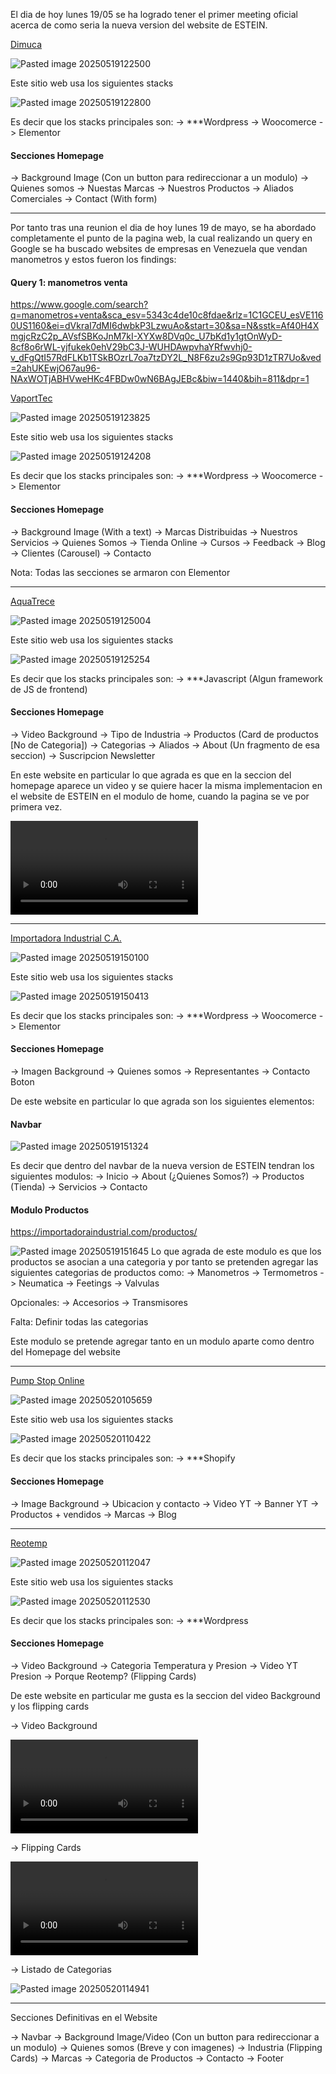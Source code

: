 El dia de hoy lunes 19/05 se ha logrado tener el primer meeting oficial acerca de como seria la nueva version del website de ESTEIN. 


[Dimuca](https://dimuca.net)

![Pasted image 20250519122500](EsteinNewWebsite/ReferenceSnapshots/Pasted%20image%2020250519122500.png)

Este sitio web usa los siguientes stacks 

![Pasted image 20250519122800](EsteinNewWebsite/ReferenceSnapshots/Pasted%20image%2020250519122800.png)

Es decir que los stacks principales son:
    -> ***Wordpress
    -> Woocomerce
    -> Elementor


#### Secciones Homepage 
-> Background Image (Con un button para redireccionar a un modulo)
-> Quienes somos
-> Nuestas Marcas 
-> Nuestros Productos 
-> Aliados Comerciales 
-> Contact (With form)


---

Por tanto tras una reunion el dia de hoy lunes 19 de mayo, se ha abordado completamente el punto de la pagina web, la cual realizando un query en Google se ha buscado websites de empresas en Venezuela que vendan manometros y estos fueron los findings:

#### Query 1: manometros venta
https://www.google.com/search?q=manometros+venta&sca_esv=5343c4de10c8fdae&rlz=1C1GCEU_esVE1160US1160&ei=dVkraI7dMI6dwbkP3LzwuAo&start=30&sa=N&sstk=Af40H4XmgjcRzC2p_AVsfSBKoJnM7kI-XYXw8DVq0c_U7bKd1y1gtOnWyD-8cf8o6rWL-yjfukek0ehV29bC3J-WUHDAwpvhaYRfwvhj0-v_dFgQtI57RdFLKb1TSkBOzrL7oa7tzDY2L_N8F6zu2s9Gp93D1zTR7Uo&ved=2ahUKEwjO67au96-NAxWOTjABHVweHKc4FBDw0wN6BAgJEBc&biw=1440&bih=811&dpr=1


[VaportTec](https://vaportec.com.ve/product-category/instrumentacion/manometros/)

![Pasted image 20250519123825](EsteinNewWebsite/ReferenceSnapshots/Pasted%20image%2020250519123825.png)

Este sitio web usa los siguientes stacks 

![Pasted image 20250519124208](EsteinNewWebsite/ReferenceSnapshots/Pasted%20image%2020250519124208.png)

Es decir que los stacks principales son:
    -> ***Wordpress
    -> Woocomerce
    -> Elementor


#### Secciones Homepage 
-> Background Image (With a text)
-> Marcas Distribuidas 
-> Nuestros Servicios 
-> Quienes Somos
-> Tienda Online 
-> Cursos 
-> Feedback
-> Blog 
-> Clientes (Carousel)
-> Contacto


Nota: Todas las secciones se armaron con Elementor




---

[AquaTrece](https://aquatrece.com/products-details/pg-lf-lm-m/manometro)

![Pasted image 20250519125004](EsteinNewWebsite/ReferenceSnapshots/Pasted%20image%2020250519125004.png)


Este sitio web usa los siguientes stacks 

![Pasted image 20250519125254](EsteinNewWebsite/ReferenceSnapshots/Pasted%20image%2020250519125254.png)

Es decir que los stacks principales son:
    -> ***Javascript (Algun framework de JS de frontend)


#### Secciones Homepage 
-> Video Background
-> Tipo de Industria
-> Productos (Card de productos [No de Categoria])
-> Categorias
-> Aliados 
-> About (Un fragmento de esa seccion)
-> Suscripcion Newsletter


En este website en particular lo que agrada es que en la seccion del homepage aparece un video y se quiere hacer la misma implementacion en el website de ESTEIN en el modulo de home, cuando la pagina se ve por primera vez.

![videoHomepageSample.mp4](EsteinNewWebsite/ReferenceSnapshots/videoHomepageSample/videoHomepageSample.mp4)


---

[Importadora Industrial C.A.](https://importadoraindustrial.com/categoria-producto/instrumentacion-y-medicion/)

![Pasted image 20250519150100](EsteinNewWebsite/ReferenceSnapshots/Pasted%20image%2020250519150100.png)

Este sitio web usa los siguientes stacks

![Pasted image 20250519150413](EsteinNewWebsite/ReferenceSnapshots/Pasted%20image%2020250519150413.png)

Es decir que los stacks principales son:
    -> ***Wordpress
    -> Woocomerce
    -> Elementor


#### Secciones Homepage
-> Imagen Background
-> Quienes somos
-> Representantes
-> Contacto Boton



De este website en particular lo que agrada son los siguientes elementos:

#### Navbar 

![Pasted image 20250519151324](EsteinNewWebsite/ReferenceSnapshots/Pasted%20image%2020250519151324.png)

Es decir que dentro del navbar de la nueva version de ESTEIN tendran los siguientes modulos:
    -> Inicio 
    -> About (¿Quienes Somos?)
    -> Productos (Tienda)
    -> Servicios 
    -> Contacto


#### Modulo Productos

https://importadoraindustrial.com/productos/

![Pasted image 20250519151645](EsteinNewWebsite/ReferenceSnapshots/Pasted%20image%2020250519151645.png)
Lo que agrada de este modulo es que los productos se asocian a una categoria y por tanto se pretenden agregar las siguientes categorias de productos como:
-> Manometros 
-> Termometros 
-> Neumatica
-> Feetings 
-> Valvulas

Opcionales:
-> Accesorios 
-> Transmisores 

Falta: Definir todas las categorias 

Este modulo se pretende agregar tanto en un modulo aparte como dentro del Homepage del website

---

[Pump Stop Online](https://www.pumpstoponline.com.ve/products/manometro-glicerina-2-pulgadas-ss-de-0-100-psi-a-0-300-psi?srsltid=AfmBOoq19m6eUEfD51Tff7sL3ciRcMKflSGYXSn5Qfif_-7HKFSwtwxr)

![Pasted image 20250520105659](EsteinNewWebsite/ReferenceSnapshots/Pasted%20image%2020250520105659.png)


Este sitio web usa los siguientes stacks

![Pasted image 20250520110422](EsteinNewWebsite/ReferenceSnapshots/Pasted%20image%2020250520110422.png)

Es decir que los stacks principales son:
    -> ***Shopify

#### Secciones Homepage
-> Image Background 
-> Ubicacion y contacto
-> Video YT 
-> Banner YT 
-> Productos + vendidos 
-> Marcas 
-> Blog

--- 

[Reotemp](https://reotemp.com/)

![Pasted image 20250520112047](EsteinNewWebsite/ReferenceSnapshots/Pasted%20image%2020250520112047.png)

Este sitio web usa los siguientes stacks

![Pasted image 20250520112530](EsteinNewWebsite/ReferenceSnapshots/Pasted%20image%2020250520112530.png)

Es decir que los stacks principales son:
    -> ***Wordpress


#### Secciones Homepage 
-> Video Background 
-> Categoria Temperatura y Presion
-> Video YT Presion 
-> Porque Reotemp? (Flipping Cards)


De este website en particular me gusta es la seccion del video Background y los flipping cards 


-> Video Background 

![reotempSnapshots.mp4](EsteinNewWebsite/ReferenceSnapshots/reotempSnapshots/reotempSnapshots.mp4)


-> Flipping Cards 

![ReotempFlippingCards.mp4](EsteinNewWebsite/ReferenceSnapshots/reotempSnapshots/ReotempFlippingCards.mp4)


-> Listado de Categorias 

![Pasted image 20250520114941](EsteinNewWebsite/ReferenceSnapshots/Pasted%20image%2020250520114941.png)

---


Secciones Definitivas en el Website

-> Navbar
-> Background Image/Video (Con un button para redireccionar a un modulo)
-> Quienes somos (Breve y con imagenes)
-> Industria (Flipping Cards)
-> Marcas 
-> Categoria de Productos
-> Contacto
-> Footer